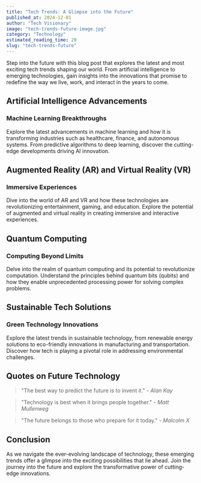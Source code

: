 ```yaml
---
title: "Tech Trends: A Glimpse into the Future"
published_at: 2024-12-01
author: "Tech Visionary"
image: "tech-trends-future-image.jpg"
category: "Technology"
estimated_reading_time: 20
slug: "tech-trends-future"
---
```


Step into the future with this blog post that explores the latest and most exciting tech trends shaping our world. From artificial intelligence to emerging technologies, gain insights into the innovations that promise to redefine the way we live, work, and interact in the years to come.

## Artificial Intelligence Advancements

### Machine Learning Breakthroughs

Explore the latest advancements in machine learning and how it is transforming industries such as healthcare, finance, and autonomous systems. From predictive algorithms to deep learning, discover the cutting-edge developments driving AI innovation.

## Augmented Reality (AR) and Virtual Reality (VR)

### Immersive Experiences

Dive into the world of AR and VR and how these technologies are revolutionizing entertainment, gaming, and education. Explore the potential of augmented and virtual reality in creating immersive and interactive experiences.

## Quantum Computing

### Computing Beyond Limits

Delve into the realm of quantum computing and its potential to revolutionize computation. Understand the principles behind quantum bits (qubits) and how they enable unprecedented processing power for solving complex problems.

## Sustainable Tech Solutions

### Green Technology Innovations

Explore the latest trends in sustainable technology, from renewable energy solutions to eco-friendly innovations in manufacturing and transportation. Discover how tech is playing a pivotal role in addressing environmental challenges.

## Quotes on Future Technology

> "The best way to predict the future is to invent it." - _Alan Kay_

> "Technology is best when it brings people together." - _Matt Mullenweg_

> "The future belongs to those who prepare for it today." - _Malcolm X_

## Conclusion

As we navigate the ever-evolving landscape of technology, these emerging trends offer a glimpse into the exciting possibilities that lie ahead. Join the journey into the future and explore the transformative power of cutting-edge innovations.
